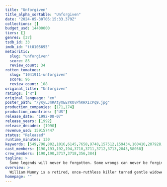 ```yaml
---
title: "Unforgiven"
title_alpha_sortable: "Unforgiven"
date: "2024-05-30T05:15:33.379Z"
collections: []
budget_usd: 14400000
tiers: []
genres: [37]
tsdb_id: 33
imdb_id: "tt0105695"
metacritic:
  slug: "unforgiven"
  score: 85
  review_count: 34
rotten_tomatoes:
  slug: "1041911-unforgiven"
  score: 96
  review_count: 108
original_title: "Unforgiven"
ratings: ["R"]
original_language: "en"
poster_path: "/yKyLJmRAtyXEEYKOvPhKHXIcPq9.jpg"
production_companies: [171,174]
production_countries: ["US"]
release_date: "1992-08-07"
release_years: [1992]
release_decades: [1990]
revenue_usd: 159157447
status: "Released"
runtime_minutes: 130
keywords: [549,798,802,1016,6145,7658,9748,157512,159434,160410,207928,209631,231624]
cast_members: [190,193,192,194,3710,3711,3712,3713,2843,58058]
crew_members: [190,190,3717,3718,356,384]
tagline: >
  Some legends will never be forgotten. Some wrongs can never be forgiven.
overview: >
  William Munny is a retired, once-ruthless killer turned gentle widower and hog farmer. To help support his two motherless children, he accepts one last bounty-hunter mission to find the men who brutalized a prostitute. Joined by his former partner and a cocky greenhorn, he takes on a corrupt sheriff.
homepage: ""
---
```

